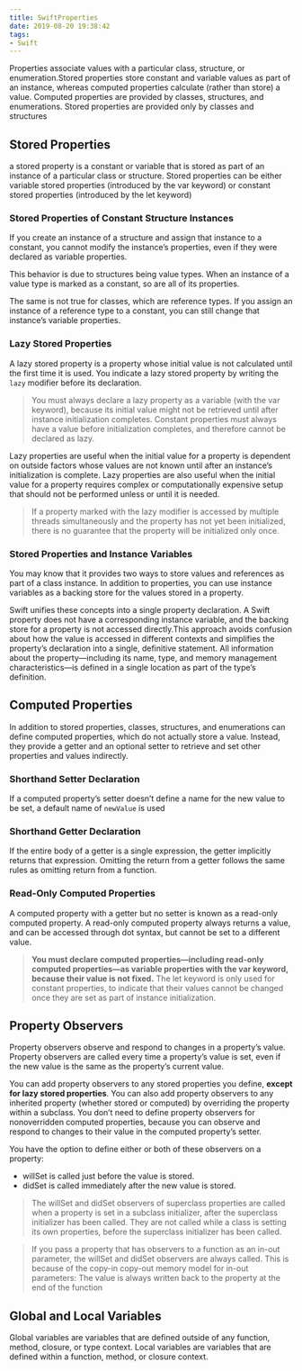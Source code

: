 ```yaml
---
title: SwiftProperties
date: 2019-08-20 19:38:42
tags:
- Swift
---
```

Properties associate values with a particular class, structure, or enumeration.Stored properties store constant and variable values as part of an instance, whereas computed properties calculate (rather than store) a value. Computed properties are provided by classes, structures, and enumerations. Stored properties are provided only by classes and structures

## Stored Properties
a stored property is a constant or variable that is stored as part of an instance of a particular class or structure. Stored properties can be either variable stored properties (introduced by the var keyword) or constant stored properties (introduced by the let keyword)

### Stored Properties of Constant Structure Instances
If you create an instance of a structure and assign that instance to a constant, you cannot modify the instance’s properties, even if they were declared as variable properties.

This behavior is due to structures being value types. When an instance of a value type is marked as a constant, so are all of its properties.

The same is not true for classes, which are reference types. If you assign an instance of a reference type to a constant, you can still change that instance’s variable properties.

### Lazy Stored Properties
A lazy stored property is a property whose initial value is not calculated until the first time it is used. You indicate a lazy stored property by writing the `lazy` modifier before its declaration.

> You must always declare a lazy property as a variable (with the var keyword), because its initial value might not be retrieved until after instance initialization completes. Constant properties must always have a value before initialization completes, and therefore cannot be declared as lazy.

Lazy properties are useful when the initial value for a property is dependent on outside factors whose values are not known until after an instance’s initialization is complete. Lazy properties are also useful when the initial value for a property requires complex or computationally expensive setup that should not be performed unless or until it is needed.


> If a property marked with the lazy modifier is accessed by multiple threads simultaneously and the property has not yet been initialized, there is no guarantee that the property will be initialized only once.

### Stored Properties and Instance Variables

You may know that it provides two ways to store values and references as part of a class instance. In addition to properties, you can use instance variables as a backing store for the values stored in a property.

Swift unifies these concepts into a single property declaration. A Swift property does not have a corresponding instance variable, and the backing store for a property is not accessed directly.This approach avoids confusion about how the value is accessed in different contexts and simplifies the property’s declaration into a single, definitive statement. All information about the property—including its name, type, and memory management characteristics—is defined in a single location as part of the type’s definition.

## Computed Properties

In addition to stored properties, classes, structures, and enumerations can define computed properties, which do not actually store a value. Instead, they provide a getter and an optional setter to retrieve and set other properties and values indirectly.

### Shorthand Setter Declaration
If a computed property’s setter doesn’t define a name for the new value to be set, a default name of `newValue` is used

### Shorthand Getter Declaration
If the entire body of a getter is a single expression, the getter implicitly returns that expression. Omitting the return from a getter follows the same rules as omitting return from a function.

### Read-Only Computed Properties
A computed property with a getter but no setter is known as a read-only computed property. A read-only computed property always returns a value, and can be accessed through dot syntax, but cannot be set to a different value.

> **You must declare computed properties—including read-only computed properties—as variable properties with the var keyword, because their value is not fixed.**  The let keyword is only used for constant properties, to indicate that their values cannot be changed once they are set as part of instance initialization.


## Property Observers

Property observers observe and respond to changes in a property’s value. Property observers are called every time a property’s value is set, even if the new value is the same as the property’s current value.

You can add property observers to any stored properties you define, **except for lazy stored properties**. You can also add property observers to any inherited property (whether stored or computed) by overriding the property within a subclass. You don’t need to define property observers for nonoverridden computed properties, because you can observe and respond to changes to their value in the computed property’s setter.

You have the option to define either or both of these observers on a property:
* willSet is called just before the value is stored.
* didSet is called immediately after the new value is stored.

> The willSet and didSet observers of superclass properties are called when a property is set in a subclass initializer, after the superclass initializer has been called. They are not called while a class is setting its own properties, before the superclass initializer has been called.

> If you pass a property that has observers to a function as an in-out parameter, the willSet and didSet observers are always called. This is because of the copy-in copy-out memory model for in-out parameters: The value is always written back to the property at the end of the function

## Global and Local Variables

 Global variables are variables that are defined outside of any function, method, closure, or type context. Local variables are variables that are defined within a function, method, or closure context.